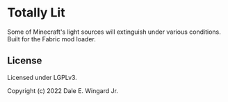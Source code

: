 # Totally Lit

Some of Minecraft's light sources will extinguish under various conditions. Built for the Fabric mod loader.

## License

Licensed under LGPLv3.

Copyright (c) 2022 Dale E. Wingard Jr.